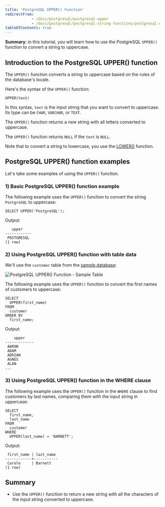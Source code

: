 ```yaml
---
title: 'PostgreSQL UPPER() Function'
redirectFrom:
            - /docs/postgresql/postgresql-upper 
            - /docs/postgresql/postgresql-string-functions/postgresql-upper
tableOfContents: true
---
```


**Summary**: in this tutorial, you will learn how to use the PostgreSQL `UPPER()` function to convert a string to uppercase.

## Introduction to the PostgreSQL UPPER() function

The `UPPER()` function converts a string to uppercase based on the rules of the database's locale.

Here's the syntax of the `UPPER()` function:

```
UPPER(text)
```

In this syntax, `text` is the input string that you want to convert to uppercase. Its type can be `CHAR`, `VARCHAR`, or `TEXT`.

The `UPPER()` function returns a new string with all letters converted to uppercase.

The `UPPER()` function returns `NULL` if the `text` is `NULL`.

Note that to convert a string to lowercase, you use the [LOWER()](/docs/postgresql/postgresql-string-functions/postgresql-lower) function.

## PostgreSQL UPPER() function examples

Let's take some examples of using the `UPPER()` function.

### 1) Basic PostgreSQL UPPER() function example

The following example uses the `UPPER()` function to convert the string `PostgreSQL` to uppercase:

```
SELECT UPPER('PostgreSQL');
```

Output:

```
   upper
------------
 POSTGRESQL
(1 row)
```

### 2) Using PostgreSQL UPPER() function with table data

We'll use the `customer` table from the [sample database](https://www.postgresqltutorial.com/postgresql-getting-started/postgresql-sample-database/):

![PostgreSQL UPPER() Function - Sample Table ](https://www.postgresqltutorial.com/wp-content/uploads/2019/05/customer.png)

The following example uses the `UPPER()` function to convert the first names of customers to uppercase:

```
SELECT
  UPPER(first_name)
FROM
  customer
ORDER BY
  first_name;
```

Output:

```
    upper
-------------
 AARON
 ADAM
 ADRIAN
 AGNES
 ALAN
...
```

### 3) Using PostgreSQL UPPER() function in the WHERE clause

The following example uses the `UPPER()` function in the `WHERE` clause to find customers by last names, comparing them with the input string in uppercase:

```
SELECT
  first_name,
  last_name
FROM
  customer
WHERE
  UPPER(last_name) = 'BARNETT';
```

Output:

```
 first_name | last_name
------------+-----------
 Carole     | Barnett
(1 row)
```

## Summary

- Use the `UPPER()` function to return a new string with all the characters of the input string converted to uppercase.
